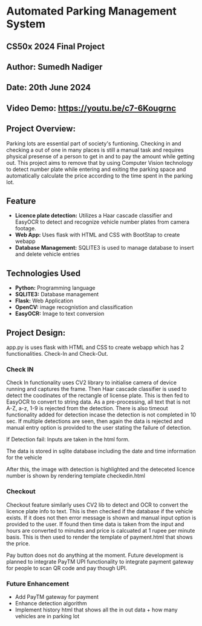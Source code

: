 # Automated Parking Management System
## CS50x 2024 Final Project

## Author: Sumedh Nadiger
## Date: 20th June 2024
## Video Demo: https://youtu.be/c7-6Kougrnc


## Project Overview:
Parking lots are essential part of society's funtioning. Checking in and checking a out of one in many places is still a manual task and requires physical presense of a person to get in and to pay the amount while getting out. 
This project aims to remove that by using Computer Vision technology to detect number plate while entering and exiting the parking space and automatically calculate the price according to the time spent in the parking lot. 

## Feature
* **Licence plate detection:** Utilizes a Haar cascade classifier and EasyOCR to detect and recognize vehicle number plates from camera footage.
* **Web App:** Uses flask with HTML and CSS with BootStap to create webapp
* **Database Management:** SQLITE3 is used to manage database to insert and delete vehicle entries

## Technologies Used
* **Python:** Programming language
* **SQLITE3:** Database management
* **Flask:** Web Application
* **OpenCV:** image recognistion and classification
* **EasyOCR:** Image to text conversion

## Project Design:
app.py is uses flask with HTML and CSS to create webapp which has 2 functionalities. Check-In and Check-Out. 

### Check IN 
Check In functionality uses CV2 library to initialise camera of device running and captures the frame. Then Haar cascade classifier is used to detect the coodinates of the rectangle of license plate. This is then fed to EasyOCR to convert to string data. 
As a pre-processing, all text that is not A-Z, a-z, 1-9 is rejected from the detection. There is also timeout functionality added for detection incase the detection is not completed in 10 sec. 
If multiple detections are seen, then again the data is rejected and manual entry option is provided to the user stating the failure of detection. 

If Detection fail:
Inputs are taken in the html form. 

The data is stored in sqlite database including the date and time information for the vehicle

After this, the image with detection is highlighted and the deteceted licence number is shown by rendering template checkedin.html

### Checkout 
Checkout feature similarly uses CV2 lib to detect and OCR to convert the licence plate info to text. This is then checked if the database if the vehicle exists. If it does not then error message is shown and manual input option is provided to the user. 
If found then time data is taken from the input and hours are converted to minutes and price is calcuated at 1 rupee per minute basis. 
This is then used to render the template of payment.html that shows the price. 

Pay button does not do anything at the moment. Future development is planned to integrate PayTM UPI functionality to integrate payment gateway for people to scan QR code and pay though UPI.

### Future Enhancement
* Add PayTM gateway for payment
* Enhance detection algorithm
* Implement history html that shows all the in out data + how many vehicles are in parking lot


